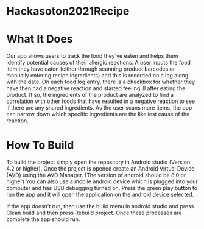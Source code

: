 # Hackasoton2021Recipe
# What It Does
Our app allows users to track the food they've eaten and helps them identify potential causes of their allergic reactions. A user inputs the food item they have eaten (either through scanning product barcodes or manually entering recipe ingredients) and this is recorded on a log along with the date. On each food log entry, there is a checkbox for whether they have then had a negative reaction and started feeling ill after eating the product. If so, the ingredients of the product are analyzed to find a correlation with other foods that have resulted in a negative reaction to see if there are any shared ingredients. As the user scans more items, the app can narrow down which specific ingredients are the likeliest cause of the reaction. 

# How To Build
To build the project simply open the repository in Android studio (Version 4.2 or higher). 
Once the project is opened create an Android Virtual Device (AVD) using the AVD Manager. (The version of android should be 8.0 or higher)
You can also use a mobile android device which is plugged into your computer and has USB debugging turned on.
Press the green play button to run the app and it will open the application on the android device selected.


If the app doesn't run, then use the build menu in android studio and press Clean build and then press Rebuild project. 
Once these processes are complete the app should run. 

